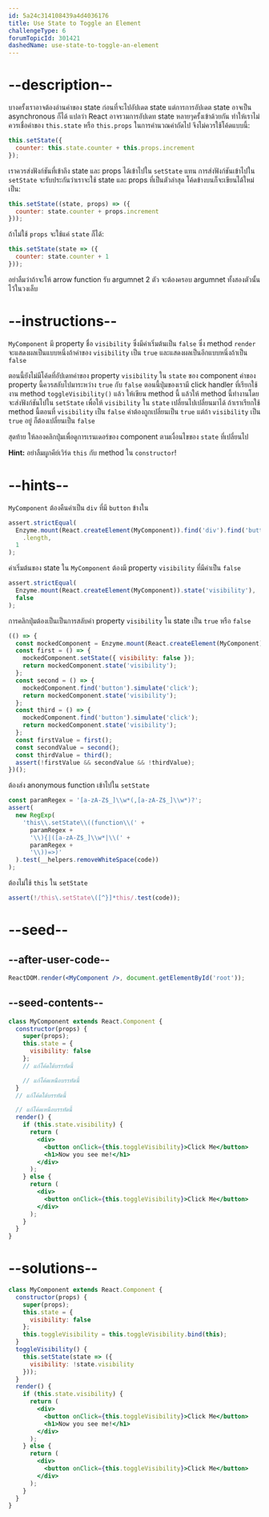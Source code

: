 ```yaml
---
id: 5a24c314108439a4d4036176
title: Use State to Toggle an Element
challengeType: 6
forumTopicId: 301421
dashedName: use-state-to-toggle-an-element
---
```


# --description--

บางครั้งเราอาจต้องอ่านค่าของ state ก่อนที่จะไปอัปเดต state แต่การการอัปเดต state อาจเป็น asynchronous ก็ได้
แปลว่า React อาจรวมการอัปเดท state หลายๆครั้งเข้าด้วยกัน ทำให้เราไม่ควรเชื่อค่าของ `this.state` หรือ `this.props` ในการคำนวณค่าถัดไป จึงไม่ควรใช้โค้ดแบบนี้:

```jsx
this.setState({
  counter: this.state.counter + this.props.increment
});
```

เราควรส่งฟังก์ชันที่เข้าถึง state และ props ได้เข้าไปใน `setState` แทน การส่งฟังก์ชันเข้าไปใน `setState` จะรับประกันว่าเราจะใช้ state และ props ที่เป็นตัวล่าสุด 
โค้ดข้างบนก็จะเขียนได้ใหม่เป็น:

```jsx
this.setState((state, props) => ({
  counter: state.counter + props.increment
}));
```

ถ้าไม่ใช้ `props` จะใช้แค่ `state` ก็ได้:

```jsx
this.setState(state => ({
  counter: state.counter + 1
}));
```

อย่าลืมว่าถ้าจะให้ arrow function รับ argumnet 2 ตัว จะต้องครอบ argumnet ทั้งสองตัวนั้นไว้ในวงเล็บ 

# --instructions--

`MyComponent` มี property ชื่อ `visibility` ซึ่งมีค่าเริ่มต้นเป็น `false` ซึ่ง method `render` จะแสดงผลเป็นแบบหนึ่งถ้าค่าของ `visibility` เป็น `true` และแสดงผลเป็นอีกแบบหนึ่งถ้าเป็น `false`

ตอนนี้ยังไม่มีโค้ดที่อัปเดทค่าของ property `visibility` ใน `state` ของ component 
ค่าของ property นี้ควรสลับไปมาระหว่าง `true` กับ `false` 
ตอนนี้ปุ่มของเรามี click handler ที่เรียกใช้งาน method `toggleVisibility()` แล้ว
ให้เขียน method นี้ แล้วให้ method นี้ทำงานโดยจะส่งฟังก์ชันไปใน `setState` เพื่อให้ `visibility` ใน `state` เปลี่ยนไปเปลี่ยนมาได้
ถ้าเราเรียกใช้ method นี้ตอนที่ `visibility` เป็น `false`  ค่าต้องถูกเปลี่ยนเป็น `true` แต่ถ้า `visibility` เป็น `true` อยู่ ก็ต้องเปลี่ยนเป็น `false`

สุดท้าย ให้ลองคลิกปุ่มเพื่อดูการเรนเดอร์ของ component ตามเงื่อนไขของ `state` ที่เปลี่ยนไป

**Hint:** อย่าลืมผูกคีย์เวิร์ด `this` กับ method ใน `constructor`!

# --hints--

`MyComponent` ต้องคืนค่าเป็น `div` ที่มี `button` ข้างใน

```js
assert.strictEqual(
  Enzyme.mount(React.createElement(MyComponent)).find('div').find('button')
    .length,
  1
);
```

ค่าเริ่มต้นของ state ใน `MyComponent` ต้องมี property `visibility` ที่มีค่าเป็น `false`

```js
assert.strictEqual(
  Enzyme.mount(React.createElement(MyComponent)).state('visibility'),
  false
);
```

การคลิกปุ่มต้องเป็นเป็นการสลับค่า property `visibility` ใน state เป็น `true` หรือ `false`

```js
(() => {
  const mockedComponent = Enzyme.mount(React.createElement(MyComponent));
  const first = () => {
    mockedComponent.setState({ visibility: false });
    return mockedComponent.state('visibility');
  };
  const second = () => {
    mockedComponent.find('button').simulate('click');
    return mockedComponent.state('visibility');
  };
  const third = () => {
    mockedComponent.find('button').simulate('click');
    return mockedComponent.state('visibility');
  };
  const firstValue = first();
  const secondValue = second();
  const thirdValue = third();
  assert(!firstValue && secondValue && !thirdValue);
})();
```

ต้องส่ง anonymous function เข้าไปใน `setState`

```js
const paramRegex = '[a-zA-Z$_]\\w*(,[a-zA-Z$_]\\w*)?';
assert(
  new RegExp(
    'this\\.setState\\((function\\(' +
      paramRegex +
      '\\){|([a-zA-Z$_]\\w*|\\(' +
      paramRegex +
      '\\))=>)'
  ).test(__helpers.removeWhiteSpace(code))
);
```

ต้องไม่ใช้ `this` ใน `setState`

```js
assert(!/this\.setState\([^}]*this/.test(code));
```

# --seed--

## --after-user-code--

```jsx
ReactDOM.render(<MyComponent />, document.getElementById('root'));
```

## --seed-contents--

```jsx
class MyComponent extends React.Component {
  constructor(props) {
    super(props);
    this.state = {
      visibility: false
    };
    // แก้โค้ดใต้บรรทัดนี้

    // แก้โค้ดเหนือบรรทัดนี้
  }
  // แก้โค้ดใต้บรรทัดนี้

  // แก้โค้ดเหนือบรรทัดนี้
  render() {
    if (this.state.visibility) {
      return (
        <div>
          <button onClick={this.toggleVisibility}>Click Me</button>
          <h1>Now you see me!</h1>
        </div>
      );
    } else {
      return (
        <div>
          <button onClick={this.toggleVisibility}>Click Me</button>
        </div>
      );
    }
  }
}
```

# --solutions--

```jsx
class MyComponent extends React.Component {
  constructor(props) {
    super(props);
    this.state = {
      visibility: false
    };
    this.toggleVisibility = this.toggleVisibility.bind(this);
  }
  toggleVisibility() {
    this.setState(state => ({
      visibility: !state.visibility
    }));
  }
  render() {
    if (this.state.visibility) {
      return (
        <div>
          <button onClick={this.toggleVisibility}>Click Me</button>
          <h1>Now you see me!</h1>
        </div>
      );
    } else {
      return (
        <div>
          <button onClick={this.toggleVisibility}>Click Me</button>
        </div>
      );
    }
  }
}
```
